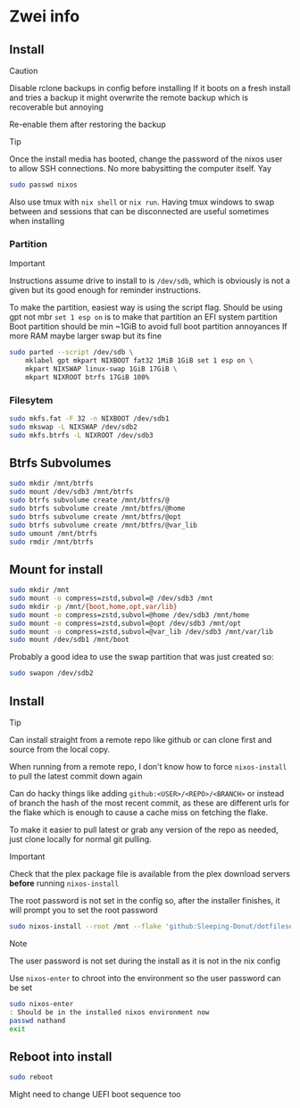# Zwei info

## Install

> [!CAUTION]
> Disable rclone backups in config before installing
> If it boots on a fresh install and tries a backup it might overwrite the remote backup which is recoverable but annoying
>
> Re-enable them after restoring the backup

> [!TIP]
> Once the install media has booted, change the password of the nixos user to allow SSH connections.
> No more babysitting the computer itself. Yay
> ```sh
> sudo passwd nixos
> ```
>
> Also use tmux with `nix shell` or `nix run`.
> Having tmux windows to swap between and sessions that can be disconnected are useful sometimes when installing

### Partition

> [!IMPORTANT]
> Instructions assume drive to install to is `/dev/sdb`, which is obviously is not a given but its good enough for reminder instructions.

To make the partition, easiest way is using the script flag.
Should be using gpt not mbr
`set 1 esp on` is to make that partition an EFI system partition
Boot partition should be min ~1GiB to avoid full boot partition annoyances
If more RAM maybe larger swap but its fine

```sh
sudo parted --script /dev/sdb \
    mklabel gpt mkpart NIXBOOT fat32 1MiB 1GiB set 1 esp on \
    mkpart NIXSWAP linux-swap 1GiB 17GiB \
    mkpart NIXROOT btrfs 17GiB 100%
```

### Filesytem

```sh
sudo mkfs.fat -F 32 -n NIXBOOT /dev/sdb1
sudo mkswap -L NIXSWAP /dev/sdb2
sudo mkfs.btrfs -L NIXROOT /dev/sdb3
```

## Btrfs Subvolumes

```sh
sudo mkdir /mnt/btrfs
sudo mount /dev/sdb3 /mnt/btrfs
sudo btrfs subvolume create /mnt/btfrs/@
sudo btrfs subvolume create /mnt/btfrs/@home
sudo btrfs subvolume create /mnt/btfrs/@opt
sudo btrfs subvolume create /mnt/btfrs/@var_lib
sudo umount /mnt/btrfs
sudo rmdir /mnt/btrfs
```

## Mount for install

```sh
sudo mkdir /mnt
sudo mount -o compress=zstd,subvol=@ /dev/sdb3 /mnt
sudo mkdir -p /mnt/{boot,home,opt,var/lib}
sudo mount -o compress=zstd,subvol=@home /dev/sdb3 /mnt/home
sudo mount -o compress=zstd,subvol=@opt /dev/sdb3 /mnt/opt
sudo mount -o compress=zstd,subvol=@var_lib /dev/sdb3 /mnt/var/lib
sudo mount /dev/sdb1 /mnt/boot
```

Probably a good idea to use the swap partition that was just created so:

```sh
sudo swapon /dev/sdb2
```

## Install

> [!TIP]
> Can install straight from a remote repo like github or can clone first and source from the local copy.
>
> When running from a remote repo, I don't know how to force `nixos-install` to pull the latest commit down again
>
> Can do hacky things like adding `github:<USER>/<REPO>/<BRANCH>` or instead of branch the hash of the most recent commit, as these are different urls for the flake which is enough to cause a cache miss on fetching the flake.
>
> To make it easier to pull latest or grab any version of the repo as needed, just clone locally for normal git pulling.

> [!IMPORTANT]
> Check that the plex package file is available from the plex download servers **before** running `nixos-install`

The root password is not set in the config so, after the installer finishes, it will prompt you to set the root password

```sh
sudo nixos-install --root /mnt --flake 'github:Sleeping-Donut/dotfiles#zwei'
```

> [!NOTE]
> The user password is not set during the install as it is not in the nix config
>
> Use `nixos-enter` to chroot into the environment so the user password can be set
>
> ```sh
> sudo nixos-enter
> : Should be in the installed nixos environment now
> passwd nathand
> exit
> ```

## Reboot into install

```sh
sudo reboot
```

Might need to change UEFI boot sequence too

